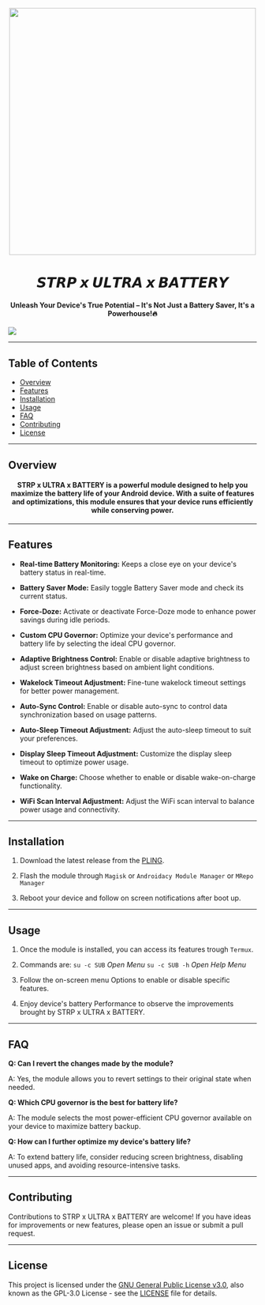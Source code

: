  <p align="center"><a href="https://t.me/AndroidRootModulesCommunity"><img src="https://i.imgur.com/tGAF9Qp.jpg" width="500"></a></p>  
 <h1 align="center"><b> 𝙎𝙏𝙍𝙋 𝙭 𝙐𝙇𝙏𝙍𝘼 𝙭 𝘽𝘼𝙏𝙏𝙀𝙍𝙔 </b></h1> 
 <h4 align="center">Unleash Your Device's True Potential – It's Not Just a Battery Saver, It's a Powerhouse!🔥</h4>

 <a href="https://t.me/AndroidRootModulesCommunity"><img src="https://img.shields.io/badge/Join-Telegram%20Channel-red.svg?logo=Telegram"></a>

--------

## Table of Contents

- [Overview](#overview)
- [Features](#features)
- [Installation](#installation)
- [Usage](#usage)
- [FAQ](#faq)
- [Contributing](#contributing)
- [License](#license)

---

## Overview

<h4 align="center">STRP x ULTRA x BATTERY is a powerful module designed to help you maximize the battery life of your Android device. With a suite of features and optimizations, this module ensures that your device runs efficiently while conserving power.</h4>

---

## Features

- **Real-time Battery Monitoring:** Keeps a close eye on your device's battery status in real-time.

- **Battery Saver Mode:** Easily toggle Battery Saver mode and check its current status.

- **Force-Doze:** Activate or deactivate Force-Doze mode to enhance power savings during idle periods.

- **Custom CPU Governor:** Optimize your device's performance and battery life by selecting the ideal CPU governor.

- **Adaptive Brightness Control:** Enable or disable adaptive brightness to adjust screen brightness based on ambient light conditions.

- **Wakelock Timeout Adjustment:** Fine-tune wakelock timeout settings for better power management.

- **Auto-Sync Control:** Enable or disable auto-sync to control data synchronization based on usage patterns.

- **Auto-Sleep Timeout Adjustment:** Adjust the auto-sleep timeout to suit your preferences.

- **Display Sleep Timeout Adjustment:** Customize the display sleep timeout to optimize power usage.

- **Wake on Charge:** Choose whether to enable or disable wake-on-charge functionality.

- **WiFi Scan Interval Adjustment:** Adjust the WiFi scan interval to balance power usage and connectivity.

---

## Installation

1. Download the latest release from the [PLING](https://www.pling.com/p/1864374/).

2. Flash the module through `Magisk` or `Androidacy Module Manager` or `MRepo Manager`

3. Reboot your device and follow on screen notifications after boot up.

---

## Usage

1. Once the module is installed, you can access its features trough `Termux`.

2. Commands are:
`su -c SUB` *Open Menu*
`su -c SUB -h` *Open Help Menu*

3. Follow the on-screen menu Options to enable or disable specific features.

4. Enjoy device's battery Performance to observe the improvements brought by STRP x ULTRA x BATTERY.

---

## FAQ

**Q: Can I revert the changes made by the module?**

A: Yes, the module allows you to revert settings to their original state when needed.

**Q: Which CPU governor is the best for battery life?**

A: The module selects the most power-efficient CPU governor available on your device to maximize battery backup.

**Q: How can I further optimize my device's battery life?**

A: To extend battery life, consider reducing screen brightness, disabling unused apps, and avoiding resource-intensive tasks.

---

## Contributing

Contributions to STRP x ULTRA x BATTERY are welcome! If you have ideas for improvements or new features, please open an issue or submit a pull request.

---

## License

This project is licensed under the [GNU General Public License v3.0](https://opensource.org/licenses/GPL-3.0), also known as the GPL-3.0 License - see the [LICENSE](LICENSE) file for details.
